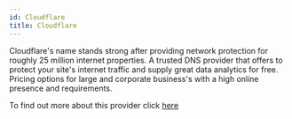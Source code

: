 ```yaml
---
id: Cloudflare
title: Cloudflare
---
```


Cloudflare's name stands strong after providing network protection for roughly 25 million internet properties. A trusted DNS provider that offers to protect your site's internet traffic and supply great data analytics for free. Pricing options for large and corporate business's with a high online presence and requirements.

To find out more about this provider click [here](https://www.cloudflare.com/)

